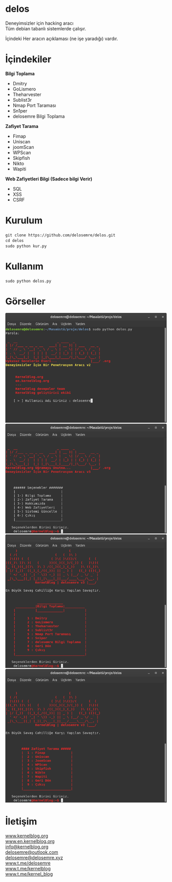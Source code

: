 # delos
Deneyimsizler için hacking aracı <br>
Tüm debian tabanlı sistemlerde çalışır.

İçindeki Her aracın açıklaması (ne işe yaradığı) vardır.

# İçindekiler
 **Bilgi Toplama**
  * Dmitry
  * GoLismero
  * Theharvester
  * Sublist3r
  * Nmap Port Taraması
  * Sn1per
  * delosemre Bilgi Toplama
  
 **Zafiyet Tarama**
  * Fimap
  * Uniscan
  * joomScan
  * WPScan
  * Skipfish
  * Nikto
  * Wapiti
  
 **Web Zafiyetleri Bilgi (Sadece bilgi Verir)**
  * SQL
  * XSS
  * CSRF
  
# Kurulum
`git clone https://github.com/delosemre/delos.git` <br>
`cd delos` <br>
`sudo python kur.py` <br>
# Kullanım
`sudo python delos.py`
  
# Görseller
![](https://raw.githubusercontent.com/delosemre/resimler/master/delos/delos.png)
![](https://raw.githubusercontent.com/delosemre/resimler/master/delos/delos1.png)
![](https://raw.githubusercontent.com/delosemre/resimler/master/delos/delos2.png)
![](https://raw.githubusercontent.com/delosemre/resimler/master/delos/delos3.png)
  
  # İletişim
www.kernelblog.org  <br>
www.en.kernelblog.org  <br>
info@kernelblog.org  <br>
delosemre@outlook.com  <br>
delosemre@delosemre.xyz  <br>
www.t.me/delosemre  <br>
www.t.me/kernelblog  <br>
www.t.me/kernel_blog  <br>
